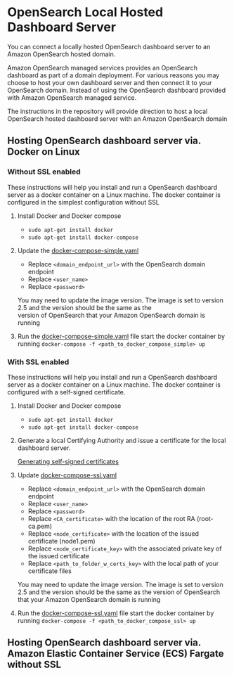 # OpenSearch Local Hosted Dashboard Server

You can connect a locally hosted OpenSearch dashboard server to an Amazon OpenSearch hosted domain. 

Amazon OpenSearch managed services provides an OpenSearch dashboard as part of a domain deployment. For various reasons you may choose to host your own dashboard server and then connect it to your OpenSearch domain. Instead of using the OpenSearch dashboard provided with Amazon OpenSearch managed service.

The instructions in the repository will provide direction to host a local OpenSearch hosted dashboard server with an Amazon OpenSearch domain

## Hosting OpenSearch dashboard server via. Docker on Linux

### Without SSL enabled

These instructions will help you install and run a OpenSearch dashboard server as a docker container on a Linux machine. The docker container is configured in the simplest configuration without SSL

1. Install Docker and Docker compose

    * ```sudo apt-get install docker```
    * ```sudo apt-get install docker-compose```
    
2. Update the [docker-compose-simple.yaml](https://github.com/ev2900/OpenSearch_Local_Dashboard_Server/blob/main/docker-compose-simple.yaml) 
    
    * Replace ```<domain_endpoint_url>``` with the OpenSearch domain endpoint
    * Replace ```<user_name>```
    * Replace ```<password>```

    You may need to update the image version. The image is set to version 2.5 and the version should be the same as the    
    version of OpenSearch that your Amazon OpenSearch domain is running
    
3. Run the [docker-compose-simple.yaml](https://github.com/ev2900/OpenSearch_Local_Dashboard_Server/blob/main/docker-compose-simple.yaml) file start the docker container by running ```docker-compose -f <path_to_docker_compose_simple> up```

### With SSL enabled

These instructions will help you install and run a OpenSearch dashboard server as a docker container on a Linux machine. The docker container is configured with a self-signed certificate.

1. Install Docker and Docker compose

    * ```sudo apt-get install docker```
    * ```sudo apt-get install docker-compose```

2. Generate a local Certifying Authority and issue a certificate for the local dashboard server.

   [Generating self-signed certificates](https://opensearch.org/docs/2.5/security/configuration/generate-certificates/)

3. Update [docker-compose-ssl.yaml](https://github.com/ev2900/OpenSearch_Local_Dashboard_Server/blob/main/docker-compose-ssl.yaml)

    * Replace ```<domain_endpoint_url>``` with the OpenSearch domain endpoint
    * Replace ```<user_name>```
    * Replace ```<password>```
    * Replace ```<CA_certificate>``` with the location of the root RA (root-ca.pem)
    * Replace ```<node_certificate>``` with the location of the issued certificate (node1.pem)
    * Replace ```<node_certificate_key>``` with the associated private key of the issued certificate
    * Replace ```<path_to_folder_w_certs_key>``` with the local path of your certificate files

    You may need to update the image version. The image is set to version 2.5 and the version should be the same as the
    version of OpenSearch that your Amazon OpenSearch domain is running

4. Run the [docker-compose-ssl.yaml](https://github.com/ev2900/OpenSearch_Local_Dashboard_Server/blob/main/docker-compose-ssl.yaml) file start the docker container by running ```docker-compose -f <path_to_docker_compose_ssl> up```

## Hosting OpenSearch dashboard server via. Amazon Elastic Container Service (ECS) Fargate without SSL
